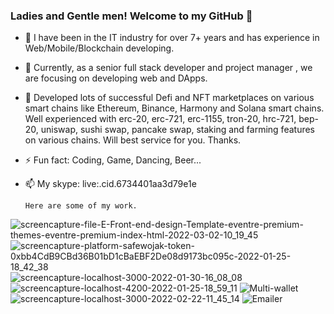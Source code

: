 ### Ladies and Gentle men! Welcome to my GitHub 👋

- 🔭 I have been in the IT industry for over 7+ years and has experience in Web/Mobile/Blockchain developing. 
- 🌱 Currently, as a senior full stack developer and project manager , we are focusing on developing web and DApps. 
- 👯 Developed lots of successful Defi and NFT marketplaces on various smart chains like Ethereum, Binance, Harmony and Solana smart chains. 
      Well experienced with erc-20, erc-721, erc-1155, tron-20, hrc-721, bep-20, uniswap, sushi swap, pancake swap, staking and farming features on various chains. 
      Will best service for you.
      Thanks.
- ⚡ Fun fact: Coding, Game, Dancing, Beer...
- 📫 My skype: live:.cid.6734401aa3d79e1e

      Here are some of my work.
![screencapture-file-E-Front-end-design-Template-eventre-premium-themes-eventre-premium-index-html-2022-03-02-10_19_45](https://user-images.githubusercontent.com/97944031/166668127-f0b2c0e0-3a79-4db8-a10f-1dec8d8d02ad.png)
![screencapture-platform-safewojak-token-0xbb4CdB9CBd36B01bD1cBaEBF2De08d9173bc095c-2022-01-25-18_42_38](https://user-images.githubusercontent.com/97944031/166668172-0d08d6b0-c62e-4e18-abe9-1fd3b210ff34.png)
![screencapture-localhost-3000-2022-01-30-16_08_08](https://user-images.githubusercontent.com/97944031/166668198-85b63b86-4881-49de-8c35-4d4fca387ee1.png)
![screencapture-localhost-4200-2022-01-25-18_59_11](https://user-images.githubusercontent.com/97944031/166668227-5b746072-1b51-434c-9ade-5c667a569080.png)
![Multi-wallet](https://user-images.githubusercontent.com/97944031/166668241-1e049602-1b9a-4713-9ae8-87189da8250d.png)
![screencapture-localhost-3000-2022-02-22-11_45_14](https://user-images.githubusercontent.com/97944031/166668302-eb4fe91b-654f-4099-9bf3-b81ccf3dced7.png)
![Emailer](https://user-images.githubusercontent.com/97944031/166668325-4c32656b-57d5-4ca2-b142-b80500bb9c6f.png)
